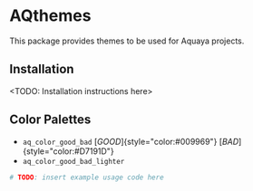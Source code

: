 # AQthemes

This package provides themes to be used for Aquaya projects.

## Installation

\<TODO: Installation instructions here\>

## Color Palettes

-   `aq_color_good_bad` [*GOOD*]{style="color:#009969"} [*BAD*]{style="color:#D7191D"}
-   `aq_color_good_bad_lighter`

``` r
# TODO: insert example usage code here
```
